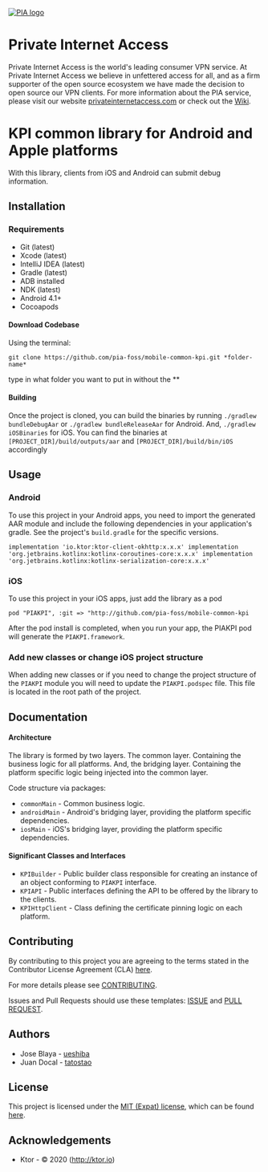 [![PIA logo][pia-image]][pia-url]

# Private Internet Access

Private Internet Access is the world's leading consumer VPN service. At Private Internet Access we believe in unfettered access for all, and as a firm supporter of the open source ecosystem we have made the decision to open source our VPN clients. For more information about the PIA service, please visit our website [privateinternetaccess.com][pia-url] or check out the [Wiki][pia-wiki].

# KPI common library for Android and Apple platforms

With this library, clients from iOS and Android can submit debug information.

## Installation

### Requirements
 - Git (latest)
 - Xcode (latest)
 - IntelliJ IDEA (latest)
 - Gradle (latest)
 - ADB installed
 - NDK (latest)
 - Android 4.1+
 - Cocoapods

#### Download Codebase
Using the terminal:

`git clone https://github.com/pia-foss/mobile-common-kpi.git *folder-name*`

type in what folder you want to put in without the **

#### Building

Once the project is cloned, you can build the binaries by running `./gradlew bundleDebugAar` or `./gradlew bundleReleaseAar` for Android. And, `./gradlew iOSBinaries` for iOS. You can find the binaries at `[PROJECT_DIR]/build/outputs/aar` and `[PROJECT_DIR]/build/bin/iOS` accordingly

## Usage

### Android 

To use this project in your Android apps, you need to import the generated AAR module and include the following dependencies in your application's gradle. See the project's `build.gradle` for the specific versions.

`
implementation 'io.ktor:ktor-client-okhttp:x.x.x'
implementation 'org.jetbrains.kotlinx:kotlinx-coroutines-core:x.x.x'
implementation 'org.jetbrains.kotlinx:kotlinx-serialization-core:x.x.x'
`

### iOS

To use this project in your iOS apps, just add the library as a pod

`pod "PIAKPI", :git => "http://github.com/pia-foss/mobile-common-kpi`

After the pod install is completed, when you run your app, the PIAKPI pod will generate the `PIAKPI.framework`.

### Add new classes or change iOS project structure

When adding new classes or if you need to change the project structure of the `PIAKPI` module you will need to update the `PIAKPI.podspec` file. This file is located in the root path of the project.

## Documentation

#### Architecture

The library is formed by two layers. The common layer. Containing the business logic for all platforms. And, the bridging layer. Containing the platform specific logic being injected into the common layer.

Code structure via packages:

* `commonMain` - Common business logic.
* `androidMain` - Android's bridging layer, providing the platform specific dependencies.
* `iosMain` - iOS's bridging layer, providing the platform specific dependencies.

#### Significant Classes and Interfaces

* `KPIBuilder` - Public builder class responsible for creating an instance of an object conforming to `PIAKPI` interface.
* `KPIAPI` - Public interfaces defining the API to be offered by the library to the clients.
* `KPIHttpClient` - Class defining the certificate pinning logic on each platform.

## Contributing

By contributing to this project you are agreeing to the terms stated in the Contributor License Agreement (CLA) [here](/CLA.rst).

For more details please see [CONTRIBUTING](/CONTRIBUTING.md).

Issues and Pull Requests should use these templates: [ISSUE](/.github/ISSUE_TEMPLATE.md) and [PULL REQUEST](/.github/PULL_REQUEST_TEMPLATE.md).

## Authors

- Jose Blaya - [ueshiba](https://github.com/ueshiba)
- Juan Docal - [tatostao](https://github.com/tatostao) 

## License

This project is licensed under the [MIT (Expat) license](https://choosealicense.com/licenses/mit/), which can be found [here](/LICENSE).

## Acknowledgements

- Ktor - © 2020 (http://ktor.io)

[pia-image]: https://www.privateinternetaccess.com/assets/PIALogo2x-0d1e1094ac909ea4c93df06e2da3db4ee8a73d8b2770f0f7d768a8603c62a82f.png
[pia-url]: https://www.privateinternetaccess.com/
[pia-wiki]: https://en.wikipedia.org/wiki/Private_Internet_Access
